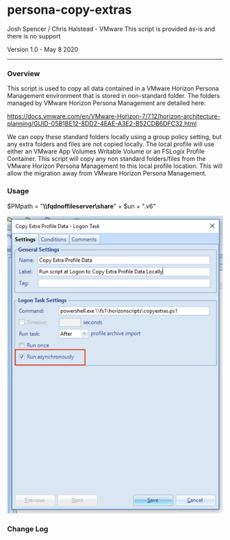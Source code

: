 # persona-copy-extras

Josh Spencer / Chris Halstead - VMware
This script is provided as-is and there is no support

Version 1.0 - May 8 2020

------

### Overview

This script is used to copy all data contained in a VMware Horizon Persona Management environment that is stored in non-standard folder.  The folders managed by VMware Horizon Persona Management are detailed here: 

https://docs.vmware.com/en/VMware-Horizon-7/7.12/horizon-architecture-planning/GUID-05B1BE12-8DD2-4EAE-A3E2-B52CDB6DFC32.html

We can copy these standard folders locally using a group policy setting, but any extra folders and files are not copied locally.  The local profile will use either an VMware App Volumes Writable Volume or an FSLogix Profile Container.  This script will copy any non standard folders/files from the VMware Horizon Persona Management to this local profile location.  This will allow the migration away from VMware Horizon Persona Management.  

### Usage



$PMpath = "**\\\fqdnoffileserver\share**\" + $un + ".v6"



![](Images/DEM-Logon-Task.png)



### Change Log











